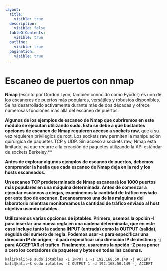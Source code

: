 ```yaml
---
layout:
  title:
    visible: true
  description:
    visible: false
  tableOfContents:
    visible: true
  outline:
    visible: true
  pagination:
    visible: true
---
```


# Escaneo de puertos con nmap

**Nmap** (escrito por Gordon Lyon, también conocido como Fyodor) es uno de los escáneres de puertos más populares, versátiles y robustos disponibles. Se ha desarrollado activamente durante más de dos décadas y ofrece numerosas funciones más allá del escaneo de puertos.

**Algunos de los ejemplos de escaneo de Nmap que cubriremos en este módulo se ejecutan utilizando sudo. Esto se debe a que bastantes opciones de escaneo de Nmap requieren acceso a sockets raw,** que a su vez requieren privilegios de root. Los sockets raw permiten la manipulación quirúrgica de paquetes TCP y UDP. Sin acceso a sockets raw, Nmap está limitado, ya que recurre a la creación de paquetes utilizando la API estándar de sockets Berkeley.\*\*

**Antes de explorar algunos ejemplos de escaneo de puertos, debemos comprender la huella que cada escaneo de Nmap deja en la red y los hosts escaneados.**

**Un escaneo TCP predeterminado de Nmap escaneará los 1000 puertos más populares en una máquina determinada. Antes de comenzar a ejecutar escaneos a ciegas, examinemos la cantidad de tráfico enviado por este tipo de escaneo. Escanearemos una de las máquinas del laboratorio mientras monitoreamos la cantidad de tráfico enviado al host objetivo usando iptables.**

**Utilizaremos varias opciones de iptables. Primero, usemos la opción -I para insertar una nueva regla en una cadena determinada, que en este caso incluye tanto la cadena INPUT (entrada) como la OUTPUT (salida), seguida del número de regla. Podemos usar -s para especificar una dirección IP de origen, -d para especificar una dirección IP de destino y -j para ACCEPTAR el tráfico. Finalmente, usaremos la opción -Z para poner a cero los contadores de paquetes y bytes en todas las cadenas.**

```
kali@kali:~$ sudo iptables -I INPUT 1 -s 192.168.50.149 -j ACCEPT
kali@kali:~$ sudo iptables -I OUTPUT 1 -d 192.168.50.149 -j ACCEPT
```

